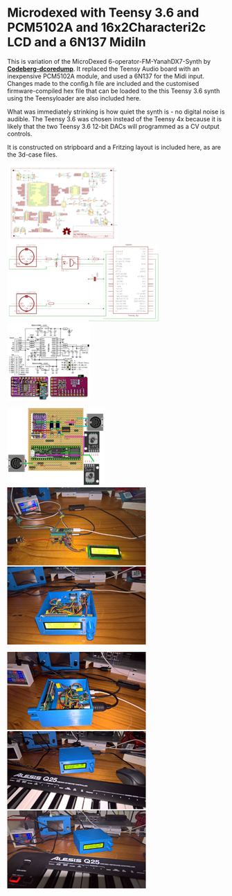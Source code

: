 # Microdexed with Teensy 3.6 and PCM5102A and 16x2Characteri2c LCD and a 6N137 MidiIn

This is variation of the MicroDexed 6-operator-FM-YanahDX7-Synth by [**Codeberg-dcoredump**](https://codeberg.org/dcoredump/MicroDexed). It replaced the Teensy Audio board with an inexpensive PCM5102A module, and used a 6N137 for the Midi input. Changes made to the config.h file are included and the customised firmware-compiled hex file that can be loaded to the this Teensy 3.6 synth using the Teensyloader are also included here.

What was immediately strinking is how quiet the synth is - no digital noise is audible. The Teensy 3.6 was chosen instead of the Teensy 4x because it is likely that the two Teensy 3.6 12-bit DACs will programmed as a CV output controls.

It is constructed on stripboard and a Fritzing layout is included here, as are the 3d-case files.

<p align="left">
<img src="OriginalSchematic.png" height="180" /> 
<img src="6N137Midi.png" height="180" /> 
<img src="pcm5102a-doubleLDO.jpg" height="180" /> 
</p>

<p align="left">
<img src="Microdex1.jpg" height="180" /> 
<img src="images/md1.jpg" height="180" /> 
<img src="images/md2.jpg" height="180" /> 
</p>

<p align="left">
<img src="images/md3.jpg" height="180" /> 
<img src="images/md4.jpg" height="180" /> 
<img src="images/md5.jpg" height="180" /> 
</p>

